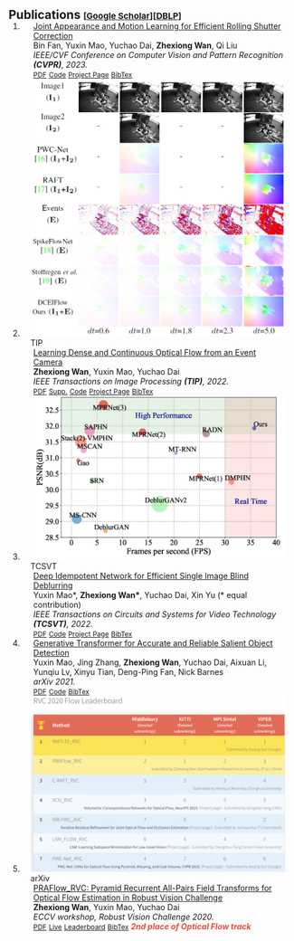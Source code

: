 <h2 id="publications" style="margin: 2px 0px -15px;">Publications <temp style="font-size:15px;">[</temp><a href="https://scholar.google.com/citations?user=rgjSWLkAAAAJ" target="_blank" style="font-size:15px;">Google Scholar</a><temp style="font-size:15px;">]</temp><temp style="font-size:15px;">[</temp><a href="https://dblp.org/pid/274/2815.html" target="_blank" style="font-size:15px;">DBLP</a><temp style="font-size:15px;">]</temp></h2>


<div class="publications">
<ol class="bibliography">

<li>
<div class="pub-row">

  <!-- <div class="col-sm-3 abbr" style="position: relative;padding-right: 15px;padding-left: 15px;">
    <img src="assets/img/teaser_example.png" class="teaser img-fluid z-depth-1">
    <abbr class="badge">CVPR</abbr>
  </div> -->

  <div class="col-sm-9" style="position: relative;padding-right: 15px;padding-left: 20px;">
    <div class="title"><a href="link">Joint Appearance and Motion Learning for Efficient Rolling Shutter Correction</a></div>
    <div class="author">Bin Fan, Yuxin Mao, Yuchao Dai, <strong>Zhexiong Wan</strong>, Qi Liu</div>
    <div class="periodical"><em>IEEE/CVF Conference on Computer Vision and Pattern Recognition <strong>(CVPR)</strong>, 2023.</em></div>
    <div class="links">
      <a href="https://openaccess.thecvf.com/content/CVPR2023/papers/Fan_Joint_Appearance_and_Motion_Learning_for_Efficient_Rolling_Shutter_Correction_CVPR_2023_paper.pdf" class="btn btn-sm z-depth-0" role="button" target="_blank" style="font-size:12px;">PDF</a>
      <a href="https://openaccess.thecvf.com/content/CVPR2023/supplemental/Fan_Joint_Appearance_and_CVPR_2023_supplemental.zip" class="btn btn-sm z-depth-0" role="button" target="_blank" style="font-size:12px;">Code</a>
      <a href="" class="btn btn-sm z-depth-0" role="button" target="_blank" style="font-size:12px;">Project Page</a>
      <a href="assets/bib/Fan_JAMNet_CVPR_2023.bib" class="btn btn-sm z-depth-0" role="button" target="_blank" style="font-size:12px;">BibTex</a> 
      <!-- <strong><i style="color:#e74d3c">Waiting for update</i></strong> -->
    </div>  
  </div>
</div>
</li>

<li>
<div class="pub-row">

  <div class="col-sm-3 abbr" style="position: relative;padding-right: 15px;padding-left: 15px;">
    <img src="assets/teaser/3_dceiflow.jpg" class="teaser img-fluid z-depth-1">
    <abbr class="badge">TIP</abbr>
  </div>

  <div class="col-sm-9" style="position: relative;padding-right: 15px;padding-left: 20px;">
    <div class="title"><a href="https://arxiv.org/abs/2211.09078">Learning Dense and Continuous Optical Flow from an Event Camera</a></div>
    <div class="author"><strong>Zhexiong Wan</strong>, Yuxin Mao, Yuchao Dai</div>
    <div class="periodical"><em>IEEE Transactions on Image Processing <strong>(TIP)</strong>, 2022.</em></div>
    <div class="links">
      <a href="https://arxiv.org/pdf/2211.09078" class="btn btn-sm z-depth-0" role="button" target="_blank" style="font-size:12px;">PDF</a>
      <a href="https://npucvr.github.io/DCEIFlow/Supp_Final_compressed.pdf" class="btn btn-sm z-depth-0" role="button" target="_blank" style="font-size:12px;">Supp.</a>
      <a href="https://github.com/danqu130/DCEIFlow" class="btn btn-sm z-depth-0" role="button" target="_blank" style="font-size:12px;">Code</a>
      <a href="https://npucvr.github.io/DCEIFlow/" class="btn btn-sm z-depth-0" role="button" target="_blank" style="font-size:12px;">Project Page</a>
      <a href="assets/bib/Wan_DCEIFlow_TIP_2022.bib" class="btn btn-sm z-depth-0" role="button" target="_blank" style="font-size:12px;">BibTex</a> 
    </div>  
  </div>
</div>
</li>

<li>
<div class="pub-row">

  <div class="col-sm-3 abbr" style="position: relative;padding-right: 15px;padding-left: 15px;">
    <img src="assets/teaser/2_idemdeblur.png" class="teaser img-fluid z-depth-1">
    <abbr class="badge">TCSVT</abbr>
  </div>

  <div class="col-sm-9" style="position: relative;padding-right: 15px;padding-left: 20px;">
    <div class="title"><a href="https://arxiv.org/abs/2210.07122">Deep Idempotent Network for Efficient Single Image Blind Deblurring</a></div>
    <div class="author">Yuxin Mao*, <strong>Zhexiong Wan*</strong>, Yuchao Dai, Xin Yu (* equal contribution)</div>
    <div class="periodical"><em>IEEE Transactions on Circuits and Systems for Video Technology <strong>(TCSVT)</strong>, 2022.</em></div>
    <div class="links">
      <a href="https://arxiv.org/pdf/2210.07122" class="btn btn-sm z-depth-0" role="button" target="_blank" style="font-size:12px;">PDF</a>
      <a href="https://github.com/fupiao1998/IdemDeblur" class="btn btn-sm z-depth-0" role="button" target="_blank" style="font-size:12px;">Code</a>
      <a href="https://npucvr.github.io/IdemDeblur/" class="btn btn-sm z-depth-0" role="button" target="_blank" style="font-size:12px;">Project Page</a>
      <a href="assets/bib/Mao_IdemDeblur_TCSVT_2022.bib" class="btn btn-sm z-depth-0" role="button" target="_blank" style="font-size:12px;">BibTex</a> 
    </div>  
  </div>
</div>
</li>

<li>
<div class="pub-row">
<!-- 
  <div class="col-sm-3 abbr" style="position: relative;padding-right: 15px;padding-left: 15px;">
    <img src="assets/teaser/2_idemdeblur.png" class="teaser img-fluid z-depth-1">
    <abbr class="badge">arXiv</abbr>
  </div> -->

  <div class="col-sm-9" style="position: relative;padding-right: 15px;padding-left: 20px;">
    <div class="title"><a href="https://arxiv.org/abs/2104.10127">Generative Transformer for Accurate and Reliable Salient Object Detection</a></div>
    <div class="author">Yuxin Mao, Jing Zhang, <strong>Zhexiong Wan</strong>, Yuchao Dai, Aixuan Li, Yunqiu Lv, Xinyu Tian, Deng-Ping Fan, Nick Barnes</div>
    <div class="periodical"><em>arXiv 2021.</em></div>
    <div class="links">
      <a href="https://arxiv.org/pdf/2104.10127" class="btn btn-sm z-depth-0" role="button" target="_blank" style="font-size:12px;">PDF</a>
      <a href="https://github.com/fupiao1998/TransformerSOD" class="btn btn-sm z-depth-0" role="button" target="_blank" style="font-size:12px;">Code</a>
      <!-- <a href="https://npucvr.github.io/xx/" class="btn btn-sm z-depth-0" role="button" target="_blank" style="font-size:12px;">Project Page</a> -->
      <a href="assets/bib/Mao_SOD_arXiv_2021.bib" class="btn btn-sm z-depth-0" role="button" target="_blank" style="font-size:12px;">BibTex</a> 
    </div>
  </div>
</div>
</li>

<li>
<div class="pub-row">

  <div class="col-sm-3 abbr" style="position: relative;padding-right: 15px;padding-left: 15px;">
    <img src="assets/teaser/1_praflow_rvc.png" class="teaser img-fluid z-depth-1">
    <abbr class="badge">arXiv</abbr>
  </div>

  <div class="col-sm-9" style="position: relative;padding-right: 15px;padding-left: 20px;">
    <div class="title"><a href="https://arxiv.org/abs/2009.06360">PRAFlow_RVC: Pyramid Recurrent All-Pairs Field Transforms for Optical Flow Estimation in Robust Vision Challenge</a></div>
    <div class="author"><strong>Zhexiong Wan</strong>, Yuxin Mao, Yuchao Dai</div>
    <div class="periodical"><em>ECCV workshop, Robust Vision Challenge 2020.</em></div>
    <div class="links">
      <a href="https://arxiv.org/pdf/2009.06360" class="btn btn-sm z-depth-0" role="button" target="_blank" style="font-size:12px;">PDF</a>
      <a href="https://youtu.be/5iDvq0wE9r4?t=2769" class="btn btn-sm z-depth-0" role="button" target="_blank" style="font-size:12px;">Live</a>
      <a href="http://www.robustvision.net/rvc2020.php" class="btn btn-sm z-depth-0" role="button" target="_blank" style="font-size:12px;">Leaderboard</a>
      <!-- <a href="https://npucvr.github.io/xx/" class="btn btn-sm z-depth-0" role="button" target="_blank" style="font-size:12px;">Project Page</a> -->
      <a href="assets/bib/Wan_PRAFlow_RVC_arXiv_2020.bib" class="btn btn-sm z-depth-0" role="button" target="_blank" style="font-size:12px;">BibTex</a> 
      <strong><i style="color:#e74d3c">2nd place of Optical Flow track</i></strong>
    </div>  
  </div>
</div>
</li>

<br>

</ol>
</div>
